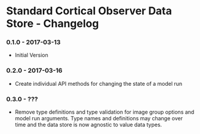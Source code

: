 # Standard Cortical Observer Data Store - Changelog

### 0.1.0 - 2017-03-13

* Initial Version

### 0.2.0 - 2017-03-16

* Create individual API methods for changing the state of a model run

### 0.3.0 - ???

* Remove type definitions and type validation for image group options and model run arguments. Type names and definitions may change over time and the data store is now agnostic to value data types.
